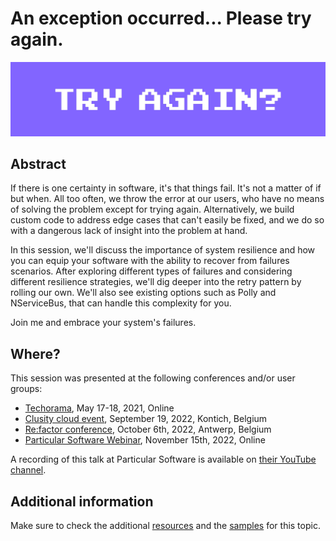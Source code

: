 # An exception occurred... Please try again.

![try-again](try-again-banner.jpg) 

## Abstract

If there is one certainty in software, it's that things fail. It's not a matter of if but when. All too often, we throw the error at our users, who have no means of solving the problem except for trying again. Alternatively, we build custom code to address edge cases that can't easily be fixed, and we do so with a dangerous lack of insight into the problem at hand.

In this session, we'll discuss the importance of system resilience and how you can equip your software with the ability to recover from failures scenarios. After exploring different types of failures and considering different resilience strategies, we'll dig deeper into the retry pattern by rolling our own. We'll also see existing options such as Polly and NServiceBus, that can handle this complexity for you.

Join me and embrace your system's failures.

## Where?

This session was presented at the following conferences and/or user groups:

- [Techorama](https://techorama.be/), May 17-18, 2021, Online
- [Clusity cloud event](https://www.clusity.be/roots-events/azure-cloud-event), September 19, 2022, Kontich, Belgium
- [Re:factor conference](https://www.re-factor.be/schedule/?firstname=laila&lastname=bougria), October 6th, 2022, Antwerp, Belgium
- [Particular Software Webinar](https://particular.net/webinars/an-exception-occurred-please-try-again), November 15th, 2022, Online

A recording of this talk at Particular Software is available on [their YouTube channel](https://www.youtube.com/watch?v=gSQxtgw1Qz4).

## Additional information

Make sure to check the additional [resources](resources) and the [samples](samples) for this topic.
